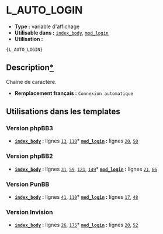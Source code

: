 # L_AUTO_LOGIN
* __Type :__ variable d'affichage
* __Utilisable dans :__ [`index_body`](../tpl/index_body.md#readme), [`mod_login`](../tpl/mod_login.md#readme)
* __Utilisation :__

```smarty
{L_AUTO_LOGIN}
```

## Description[*](https://fa-tvars.appspot.com/var/L_AUTO_LOGIN)
Chaîne de caractère.

* __Remplacement français :__ `Connexion automatique`


## Utilisations dans les templates

### Version phpBB3
* __[`index_body`](../tpl/index_body.md#readme) :__ lignes [`13`](../src/prosilver/index_body.tpl#L13), [`110`](../src/prosilver/index_body.tpl#L110)* __[`mod_login`](../tpl/mod_login.md#readme) :__ lignes [`20`](../src/prosilver/mod_login.tpl#L20), [`50`](../src/prosilver/mod_login.tpl#L50)
### Version phpBB2
* __[`index_body`](../tpl/index_body.md#readme) :__ lignes [`31`](../src/subsilver/index_body.tpl#L31), [`59`](../src/subsilver/index_body.tpl#L59), [`121`](../src/subsilver/index_body.tpl#L121), [`149`](../src/subsilver/index_body.tpl#L149)* __[`mod_login`](../tpl/mod_login.md#readme) :__ lignes [`21`](../src/subsilver/mod_login.tpl#L21), [`66`](../src/subsilver/mod_login.tpl#L66)
### Version PunBB
* __[`index_body`](../tpl/index_body.md#readme) :__ lignes [`41`](../src/punbb/index_body.tpl#L41), [`110`](../src/punbb/index_body.tpl#L110)* __[`mod_login`](../tpl/mod_login.md#readme) :__ lignes [`17`](../src/punbb/mod_login.tpl#L17), [`48`](../src/punbb/mod_login.tpl#L48)
### Version Invision
* __[`index_body`](../tpl/index_body.md#readme) :__ lignes [`26`](../src/invision/index_body.tpl#L26), [`175`](../src/invision/index_body.tpl#L175)* __[`mod_login`](../tpl/mod_login.md#readme) :__ lignes [`20`](../src/invision/mod_login.tpl#L20), [`52`](../src/invision/mod_login.tpl#L52)
